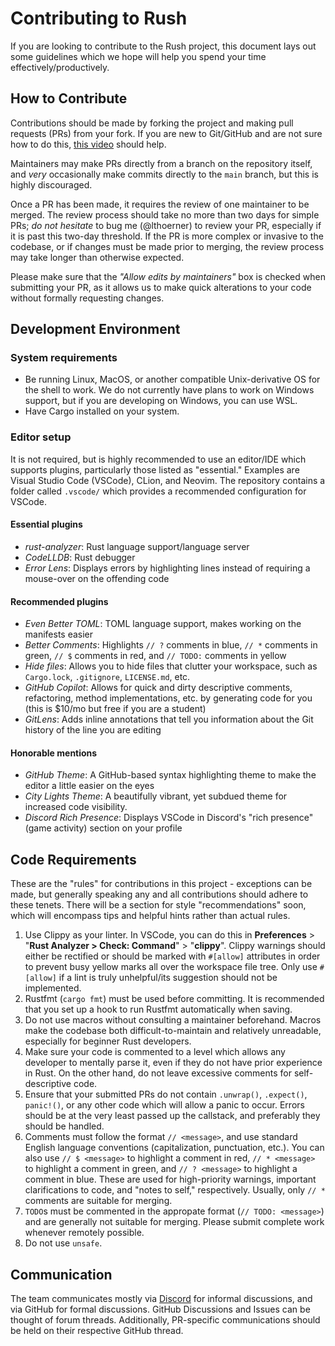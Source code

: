 # Contributing to Rush
If you are looking to contribute to the Rush project, this document lays out some guidelines which
we hope will help you spend your time effectively/productively.

## How to Contribute
Contributions should be made by forking the project and making pull requests (PRs) from your fork.
If you are new to Git/GitHub and are not sure how to do this,
[this video](https://youtu.be/nT8KGYVurIU) should help.

Maintainers may make PRs directly from a branch on the repository itself, and *very* occasionally
make commits directly to the `main` branch, but this is highly discouraged.

Once a PR has been made, it requires the review of one maintainer to be merged. The review process
should take no more than two days for simple PRs; *do not hesitate* to bug me (@lthoerner) to review
your PR, especially if it is past this two-day threshold. If the PR is more complex or invasive to
the codebase, or if changes must be made prior to merging, the review process may take longer than
otherwise expected.

Please make sure that the *"Allow edits by maintainers"* box is checked when submitting your PR, as
it allows us to make quick alterations to your code without formally requesting changes.

## Development Environment

### System requirements
- Be running Linux, MacOS, or another compatible Unix-derivative OS for the shell to work. We do not
  currently have plans to work on Windows support, but if you are developing on Windows, you can use
  WSL.
- Have Cargo installed on your system.

### Editor setup
It is not required, but is highly recommended to use an editor/IDE which supports plugins,
particularly those listed as "essential." Examples are Visual Studio Code (VSCode), CLion, and
Neovim. The repository contains a folder called `.vscode/` which provides a recommended
configuration for VSCode.

#### Essential plugins
- *rust-analyzer*: Rust language support/language server
- *CodeLLDB*: Rust debugger
- *Error Lens*: Displays errors by highlighting lines instead of requiring a mouse-over on the
  offending code

#### Recommended plugins
- *Even Better TOML*: TOML language support, makes working on the manifests easier
- *Better Comments*: Highlights `// ?` comments in blue, `// *` comments in green, `// $` comments
  in red, and `// TODO:` comments in yellow
- *Hide files*: Allows you to hide files that clutter your workspace, such as `Cargo.lock`,
  `.gitignore`, `LICENSE.md`, etc.
- *GitHub Copilot*: Allows for quick and dirty descriptive comments, refactoring, method
  implementations, etc. by generating code for you (this is $10/mo but free if you are a student)
- *GitLens*: Adds inline annotations that tell you information about the Git history of the line you
  are editing

#### Honorable mentions
- *GitHub Theme*: A GitHub-based syntax highlighting theme to make the editor a little easier on the
  eyes
- *City Lights Theme*: A beautifully vibrant, yet subdued theme for increased code visibility.
- *Discord Rich Presence*: Displays VSCode in Discord's "rich presence" (game activity) section on
  your profile

## Code Requirements
These are the "rules" for contributions in this project - exceptions can be made, but generally
speaking any and all contributions should adhere to these tenets. There will be a section for style
"recommendations" soon, which will encompass tips and helpful hints rather than actual rules.

1. Use Clippy as your linter. In VSCode, you can do this in **Preferences** > "**Rust Analyzer >
   Check: Command**" > "**clippy**". Clippy warnings should either be rectified or should be marked
   with `#[allow]` attributes in order to prevent busy yellow marks all over the workspace file
   tree. Only use `#[allow]` if a lint is truly unhelpful/its suggestion should not be implemented.
2. Rustfmt (`cargo fmt`) must be used before committing. It is recommended that you set up a hook to
   run Rustfmt automatically when saving.
3. Do not use macros without consulting a maintainer beforehand. Macros make the codebase both
   difficult-to-maintain and relatively unreadable, especially for beginner Rust developers.
4. Make sure your code is commented to a level which allows any developer to mentally parse it, even
   if they do not have prior experience in Rust. On the other hand, do not leave excessive comments
   for self-descriptive code.
5. Ensure that your submitted PRs do not contain `.unwrap()`, `.expect()`, `panic!()`, or any other
   code which will allow a panic to occur. Errors should be at the very least passed up the
   callstack, and preferably they should be handled.
6. Comments must follow the format `// <message>`, and use standard English language conventions
   (capitalization, punctuation, etc.). You can also use `// $ <message>` to highlight a comment in
   red, `// * <message>` to highlight a comment in green, and `// ? <message>` to highlight a
   comment in blue. These are used for high-priority warnings, important clarifications to code, and
   "notes to self," respectively. Usually, only `// *` comments are suitable for merging.
7. `TODO`s must be commented in the appropate format (`// TODO: <message>`) and are generally not
   suitable for merging. Please submit complete work whenever remotely possible.
8. Do not use `unsafe`.

## Communication
The team communicates mostly via [Discord](https://discord.gg/KphQhFeKqv) for informal discussions,
and via GitHub for formal discussions. GitHub Discussions and Issues can be thought of forum
threads. Additionally, PR-specific communications should be held on their respective GitHub thread.

